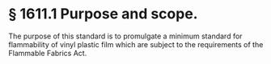 # § 1611.1   Purpose and scope.

The purpose of this standard is to promulgate a minimum standard for flammability of vinyl plastic film which are subject to the requirements of the Flammable Fabrics Act.





